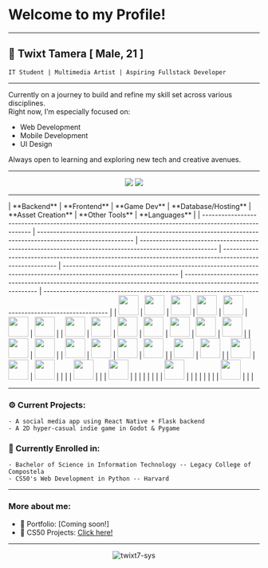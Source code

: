 # Welcome to my Profile!

<hr>

## 👤 Twixt Tamera   [ Male, 21 ]

    IT Student | Multimedia Artist | Aspiring Fullstack Developer
<hr>

Currently on a journey to build and refine my skill set across various disciplines.  
Right now, I’m especially focused on:

- Web Development  
- Mobile Development  
- UI Design

Always open to learning and exploring new tech and creative avenues.

<hr>
<p align="center">
<img src="https://github-readme-stats.vercel.app/api/top-langs/?username=twixt7-sys&layout=compact&theme=tokyonight&hide_border=true" />
<img src="https://github-readme-streak-stats.herokuapp.com/?user=twixt7-sys&theme=tokyonight&hide_border=true" />
</p>
<hr>
| **Backend**                                                                                            | **Frontend**                                                                                                 | **Game Dev**                                                                                           | **Database/Hosting**                                                                                     | **Asset Creation**                                                                                                 | **Other Tools**                                                                                                | **Languages**                                                                                      |
| ------------------------------------------------------------------------------------------------------ | ------------------------------------------------------------------------------------------------------------ | ------------------------------------------------------------------------------------------------------ | -------------------------------------------------------------------------------------------------------- | ------------------------------------------------------------------------------------------------------------------ | -------------------------------------------------------------------------------------------------------------- | -------------------------------------------------------------------------------------------------- |
| <img src="https://cdn.jsdelivr.net/gh/devicons/devicon/icons/python/python-original.svg" width="40" /> | <img src="https://cdn.jsdelivr.net/gh/devicons/devicon/icons/react/react-original.svg" width="40" />         | <img src="https://cdn.jsdelivr.net/gh/devicons/devicon/icons/pygame/pygame-original.svg" width="40" /> | <img src="https://raw.githubusercontent.com/get-icon/geticon/master/icons/railway.svg" width="40" />     | <img src="https://cdn.jsdelivr.net/gh/devicons/devicon/icons/photoshop/photoshop-plain.svg" width="40" />          | <img src="https://cdn.jsdelivr.net/gh/devicons/devicon/icons/git/git-original.svg" width="40" />               | <img src="https://cdn.jsdelivr.net/gh/devicons/devicon/icons/java/java-original.svg" width="40" /> |
| <img src="https://cdn.jsdelivr.net/gh/devicons/devicon/icons/flask/flask-original.svg" width="40" />   | <img src="https://cdn.jsdelivr.net/gh/devicons/devicon/icons/bootstrap/bootstrap-original.svg" width="40" /> | <img src="https://cdn.jsdelivr.net/gh/devicons/devicon/icons/godot/godot-original.svg" width="40" />   | <img src="https://raw.githubusercontent.com/get-icon/geticon/master/icons/planetscale.svg" width="40" /> | <img src="https://cdn.jsdelivr.net/gh/devicons/devicon/icons/premierepro/premierepro-original.svg" width="40" />   | <img src="https://cdn.jsdelivr.net/gh/devicons/devicon/icons/vscode/vscode-original.svg" width="40" />         | <img src="https://cdn.jsdelivr.net/gh/devicons/devicon/icons/php/php-original.svg" width="40" />   |
| <img src="https://cdn.jsdelivr.net/gh/devicons/devicon/icons/django/django-plain.svg" width="40" />    | <img src="https://cdn.jsdelivr.net/gh/devicons/devicon/icons/sass/sass-original.svg" width="40" />           |                                                                                                        | <img src="https://cdn.jsdelivr.net/gh/devicons/devicon/icons/mariadb/mariadb-original.svg" width="40" /> | <img src="https://cdn.jsdelivr.net/gh/devicons/devicon/icons/canva/canva-original.svg" width="40" />               | <img src="https://cdn.jsdelivr.net/gh/devicons/devicon/icons/powershell/powershell-original.svg" width="40" /> | <img src="https://cdn.jsdelivr.net/gh/devicons/devicon/icons/java/java-original.svg" width="40" /> |
| <img src="https://cdn.jsdelivr.net/gh/devicons/devicon/icons/mysql/mysql-original.svg" width="40" />   | <img src="https://cdn.jsdelivr.net/gh/devicons/devicon/icons/html5/html5-original.svg" width="40" />         |                                                                                                        | <img src="https://cdn.jsdelivr.net/gh/devicons/devicon/icons/firebase/firebase-plain.svg" width="40" />  | <img src="https://cdn.jsdelivr.net/gh/devicons/devicon/icons/aftereffects/aftereffects-original.svg" width="40" /> | <img src="https://cdn.jsdelivr.net/gh/devicons/devicon/icons/arduino/arduino-original.svg" width="40" />       |                                                                                                    |
|                                                                                                        | <img src="https://cdn.jsdelivr.net/gh/devicons/devicon/icons/css3/css3-original.svg" width="40" />           |                                                                                                        |                                                                                                          | <img src="https://cdn.jsdelivr.net/gh/devicons/devicon/icons/lightroom/lightroom-original.svg" width="40" />       |                                                                                                                |                                                                                                    |
|                                                                                                        |                                                                                                              |                                                                                                        |                                                                                                          | <img src="https://cdn.jsdelivr.net/gh/devicons/devicon/icons/blender/blender-original.svg" width="40" />           |                                                                                                                |                                                                                                    |
|                                                                                                        |                                                                                                              |                                                                                                        |                                                                                                          | <img src="https://cdn.jsdelivr.net/gh/devicons/devicon/icons/aseprite/aseprite-original.svg" width="40" />         |                                                                                                                |                                                                                                    |

---

### ⚙️ Current Projects:
    - A social media app using React Native + Flask backend
    - A 2D hyper-casual indie game in Godot & Pygame

### 📖 Currently Enrolled in:
    - Bachelor of Science in Information Technology -- Legacy College of Compostela
    - CS50's Web Development in Python -- Harvard

---

### More about me:
- 📔 Portfolio: [Coming soon!]
- 📕 CS50 Projects: [Click here!](https://submit.cs50.io/users/twixt7-sys)

---

<p align="center">
  <img src="https://komarev.com/ghpvc/?username=twixt7-sys&label=Profile%20Views&color=blueviolet&style=flat" alt="twixt7-sys" />
</p>
